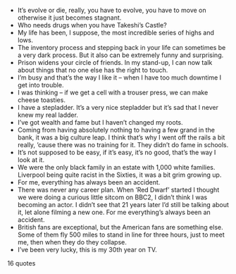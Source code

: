  - It’s evolve or die, really, you have to evolve, you have to move on otherwise it just becomes stagnant.
 - Who needs drugs when you have Takeshi’s Castle?
 - My life has been, I suppose, the most incredible series of highs and lows.
 - The inventory process and stepping back in your life can sometimes be a very dark process. But it also can be extremely funny and surprising.
 - Prison widens your circle of friends. In my stand-up, I can now talk about things that no one else has the right to touch.
 - I’m busy and that’s the way I like it – when I have too much downtime I get into trouble.
 - I was thinking – if we get a cell with a trouser press, we can make cheese toasties.
 - I have a stepladder. It’s a very nice stepladder but it’s sad that I never knew my real ladder.
 - I’ve got wealth and fame but I haven’t changed my roots.
 - Coming from having absolutely nothing to having a few grand in the bank, it was a big culture leap. I think that’s why I went off the rails a bit really, ’cause there was no training for it. They didn’t do fame in schools.
 - It’s not supposed to be easy, if it’s easy, it’s no good, that’s the way I look at it.
 - We were the only black family in an estate with 1,000 white families. Liverpool being quite racist in the Sixties, it was a bit grim growing up.
 - For me, everything has always been an accident.
 - There was never any career plan. When ‘Red Dwarf’ started I thought we were doing a curious little sitcom on BBC2, I didn’t think I was becoming an actor. I didn’t see that 21 years later I’d still be talking about it, let alone filming a new one. For me everything’s always been an accident.
 - British fans are exceptional, but the American fans are something else. Some of them fly 500 miles to stand in line for three hours, just to meet me, then when they do they collapse.
 - I’ve been very lucky, this is my 30th year on TV.

16 quotes